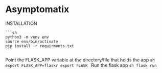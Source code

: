 # Asymptomatix

INSTALLATION

    ```sh
    python3 -m venv env
    source env/bin/activate
    pip install -r requirments.txt
    ```

Point the FLASK_APP variable at the directory/file that holds the app
    ```sh
    export FLASK_APP=flaskr
    export FLASK
    ```
Run the flask app
    ```sh
    flask run
    ```
